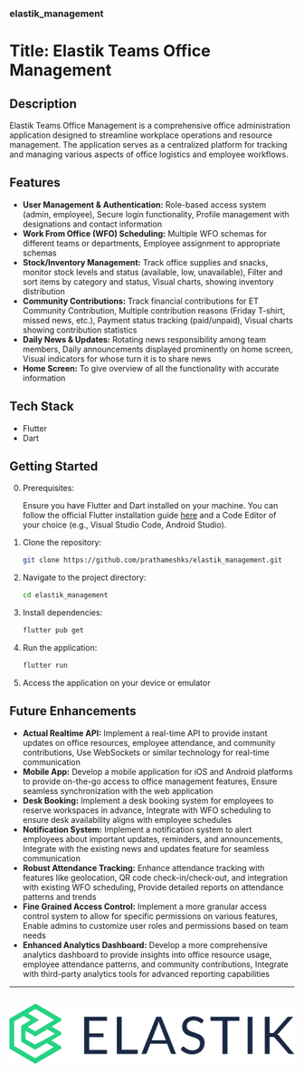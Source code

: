 ### elastik_management
# Title: Elastik Teams Office Management 

## Description
Elastik Teams Office Management is a comprehensive office administration application designed to streamline workplace operations and resource management. The application serves as a centralized platform for tracking and managing various aspects of office logistics and employee workflows.

## Features
- **User Management & Authentication:** Role-based access system (admin, employee), Secure login functionality, Profile management with designations and contact information
- **Work From Office (WFO) Scheduling:** Multiple WFO schemas for different teams or departments, Employee assignment to appropriate schemas
- **Stock/Inventory Management:** Track office supplies and snacks, monitor stock levels and status (available, low, unavailable), Filter and sort items by category and status, Visual charts, showing inventory distribution
- **Community Contributions:** Track financial contributions for ET Community Contribution, Multiple contribution reasons (Friday T-shirt, missed news, etc.), Payment status tracking (paid/unpaid), Visual charts showing contribution statistics
- **Daily News & Updates:** Rotating news responsibility among team members, Daily announcements displayed prominently on home screen, Visual indicators for whose turn it is to share news 
- **Home Screen:** To give overview of all the functionality with accurate information

## Tech Stack
- Flutter
- Dart

## Getting Started
0. Prerequisites: 
    
    Ensure you have Flutter and Dart installed on your machine. You can follow the official Flutter installation guide [here](https://flutter.dev/docs/get-started/install) and a Code Editor of your choice (e.g., Visual Studio Code, Android Studio).

1. Clone the repository:
    ```bash
    git clone https://github.com/prathameshks/elastik_management.git
    ```
2. Navigate to the project directory: 
    ```bash 
    cd elastik_management
    ```
3. Install dependencies: 
    ```bash
    flutter pub get
    ```
4. Run the application: 
    ```bash
    flutter run
    ```
5. Access the application on your device or emulator

## Future Enhancements
- **Actual Realtime API:** Implement a real-time API to provide instant updates on office resources, employee attendance, and community contributions, Use WebSockets or similar technology for real-time communication
- **Mobile App:** Develop a mobile application for iOS and Android platforms to provide on-the-go access to office management features, Ensure seamless synchronization with the web application
- **Desk Booking:** Implement a desk booking system for employees to reserve workspaces in advance, Integrate with WFO scheduling to ensure desk availability aligns with employee schedules
- **Notification System:** Implement a notification system to alert employees about important updates, reminders, and announcements, Integrate with the existing news and updates feature for seamless communication
- **Robust Attendance Tracking:** Enhance attendance tracking with features like geolocation, QR code check-in/check-out, and integration with existing WFO scheduling, Provide detailed reports on attendance patterns and trends
- **Fine Grained Access Control:** Implement a more granular access control system to allow for specific permissions on various features, Enable admins to customize user roles and permissions based on team needs
- **Enhanced Analytics Dashboard:** Develop a more comprehensive analytics dashboard to provide insights into office resource usage, employee attendance patterns, and community contributions, Integrate with third-party analytics tools for advanced reporting capabilities

---

![Elastik Teams](https://raw.githubusercontent.com/prathameshks/elastik_management/refs/heads/main/assets/images/ET_logo_text.png)
---